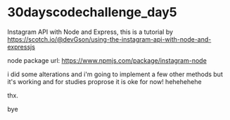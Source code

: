 # 30dayscodechallenge_day5
Instagram API with Node and Express, this is a tutorial by https://scotch.io/@devGson/using-the-instagram-api-with-node-and-expressjs

node package url: https://www.npmjs.com/package/instagram-node

i did some alterations and i'm going to implement a few other methods but it's working and for studies proprose it is oke for now! hehehehehe


thx.

bye
